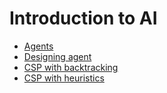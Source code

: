 # Introduction to AI

- [Agents](Intelligent%20agent/Agents.md)
- [Designing agent](Intelligent%20agent/Design%20agent.md)
- [CSP with backtracking](Constraint%20Satisfaction/CSP.md)
- [CSP with heuristics](Constraint%20Satisfaction/Heuristics%20CSP.md)